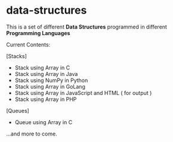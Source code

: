 # data-structures

This is a set of different **Data Structures** programmed in different **Programming Languages**

Current Contents:

[Stacks]
- Stack using Array in C
- Stack using Array in Java
- Stack using NumPy in Python
- Stack using Array in GoLang
- Stack using Array in JavaScript and HTML ( for output )
- Stack using Array in PHP

[Queues]
- Queue using Array in C


...and more to come.